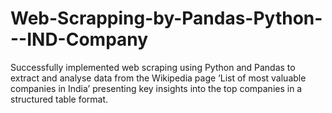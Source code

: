 # Web-Scrapping-by-Pandas-Python---IND-Company
Successfully implemented web scraping using Python and Pandas to extract and analyse data from the Wikipedia page 
‘List of most valuable companies in India’ presenting key insights into the top companies in a structured table format.
